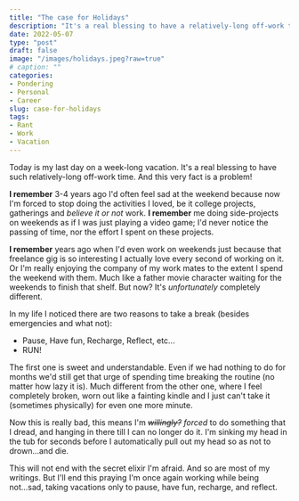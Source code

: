 ```yaml
---
title: "The case for Holidays"
description: "It's a real blessing to have a relatively-long off-work time. And That's a problem!"
date: 2022-05-07
type: "post"
draft: false
image: "/images/holidays.jpeg?raw=true"
# caption: ""
categories:
- Pondering
- Personal
- Career
slug: case-for-holidays
tags: 
- Rant
- Work
- Vacation
---
```


Today is my last day on a week-long vacation. It's a real blessing to have such relatively-long off-work time. And this very fact is a problem!

__I remember__ 3-4 years ago I'd often feel sad at the weekend because now I'm forced to stop doing the activities I loved, be it college projects, gatherings and *believe it or not* work. __I remember__ me doing side-projects on weekends as if I was just playing a video game; I'd never notice the passing of time, nor the effort I spent on these projects.

__I remember__ years ago when I'd even work on weekends just because that freelance gig is so interesting I actually love every second of working on it. Or I'm really enjoying the company of my work mates to the extent I spend the weekend with them. Much like a father movie character waiting for the weekends to finish that shelf. But now? It's *unfortunately* completely different.

In my life I noticed there are two reasons to take a break (besides emergencies and what not):
- Pause, Have fun, Recharge, Reflect, etc...
- RUN!

The first one is sweet and understandable. Even if we had nothing to do for months we'd still get that urge of spending time breaking the routine (no matter how lazy it is). Much different from the other one, where I feel completely broken, worn out like a fainting kindle and I just can't take it (sometimes physically) for even one more minute.

Now this is really bad, this means I'm *~~willingly?~~ forced* to do something that I dread, and hanging in there till I can no longer do it. I'm sinking my head in the tub for seconds before I automatically pull out my head so as not to drown...and die.

This will not end with the secret elixir I'm afraid. And so are most of my writings. But I'll end this praying I'm once again working while being not...sad, taking vacations only to pause, have fun, recharge, and reflect.


